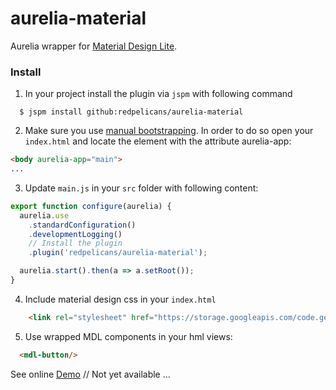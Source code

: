 # aurelia-material
Aurelia wrapper for [Material Design Lite](http://www.getmdl.io).


### Install


1. In your project install the plugin via `jspm` with following command

```
  $ jspm install github:redpelicans/aurelia-material
```

2. Make sure you use [manual bootstrapping](http://aurelia.io/docs#startup-and-configuration). In order to do so open your `index.html` and locate the element with the attribute aurelia-app:

  ```html
  <body aurelia-app="main">
  ...
```
  
3. Update  `main.js` in your `src` folder with following content:

  ```javascript
  export function configure(aurelia) {
    aurelia.use
      .standardConfiguration()
      .developmentLogging()
      // Install the plugin
      .plugin('redpelicans/aurelia-material');

    aurelia.start().then(a => a.setRoot());
  }
   ```
  
4. Include material design css in your `index.html`
  
  
  ```html
      <link rel="stylesheet" href="https://storage.googleapis.com/code.getmdl.io/1.0.0/material.indigo-pink.min.css">
```
5. Use wrapped MDL components in your hml views:

```html
  <mdl-button/>
```

See online [Demo]() // Not yet available ...
  
